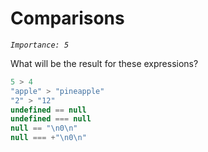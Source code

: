 # Comparisons
_`Importance: 5`_

What will be the result for these expressions?

```js
5 > 4
"apple" > "pineapple"
"2" > "12"
undefined == null
undefined === null
null == "\n0\n"
null === +"\n0\n"
```

